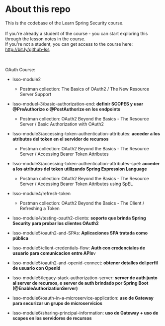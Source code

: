 # About this repo

This is the codebase of the Learn Spring Security course. <br/><br/>
If you're already a student of the course - you can start exploring this through the lesson notes in the course. <br/>
If you're not a student, you can get access to the course here: http://bit.ly/github-lss <br/>
 <br/> <br/>
 
 OAuth Course: 
 * lsso-module2
   * Postman collection: The Basics of OAuth2 / The New Resource Server Support
   
 * lsso-moduel-3/basic-authorization-end: **definir SCOPES y usar @PreAuthorize o @PostAuthorize en los endpoints**
   * Postman collection: OAuth2 Beyond the Basics - The Resource Server / Basic Authorization with OAuth2
   
 * lsso-module3/accessing-token-authentication-attributes: **acceder a los atributos del token en el servidor de recursos**
   * Postman collection: OAuth2 Beyond the Basics - The Resource Server / Accessing Bearer Token Attributes
   
 * lsso-module3/accessing-token-authentication-attributes-spel: **acceder a los atributos del token utilizando Spring Expression Language**
   * Postman collection: OAuth2 Beyond the Basics - The Resource Server / Accessing Bearer Token Attributes using SpEL
 
 * lsso-module4/refresh-token
   * Postman collection: OAuth2 Beyond the Basics - The Client / Refreshing a Token
 
 * lsso-module4/testing-oauth2-clients: **soporte que brinda Spring Security para probar los clientes OAuth2**
 * lsso-module5/oauth2-and-SPAs: **Aplicaciones SPA tratada como pública**
 * lsso-module5/client-credentials-flow: **Auth con credenciales de usuario para comunicacion entre APIs**v
 * lsso-module5/oauth2-and-openid-connect: **obtener detalles del perfil de usuario con OpenId**
 * lsso-module5/legacy-stack-authorization-server: **server de auth junto al server de recursos, o server de auth brindado por Spring Boot (@EnableAuthorizationServer)**
 * lsso-module6/oauth-in-a-microservice-application: **uso de Gateway para securizar un grupo de microservicios**
 * lsso-module6/sharing-principal-information: **uso de Gateway + uso de scopes en los servidores de recursos**
